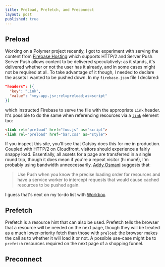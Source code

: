 ```yaml
---
title: Preload, Prefetch, and Preconnect
layout: post
published: true
---
```


## Preload

Working on a Polymer project recently, I got to experiment with serving the content from [Firebase Hosting](https://firebase.googleblog.com/2016/09/http2-comes-to-firebase-hosting.html) which  supports HTTP/2 and Server Push. Server Push allows content to be delivered speculatively: as it stands, it's delivered whether or not the user has it already, and in some cases might not be required at all. To take advantage of it though, I needed to declare the assets I wanted to be pushed down. In my `firebase.json` file I declared:

```json
"headers": [{
  "key": "Link",
  "value": "<my-app.js>;rel=preload;as=script"
}]
```
which instructed Firebase to serve the file with the appropriate `Link` header. It's possible to do the same when referencing resources via a [`link`](https://html.spec.whatwg.org/multipage/links.html#external-resource-link) element too:

```html
<link rel="preload" href="foo.js" as="script">
<link rel="preload" href="bar.css" as="style">
```

If you inspect this site, you'll see that Gatsby does this for me in production. Coupled with HTTP/2 on Cloudfront, visitors should experience a fairly snappy load. Essentially, all assets for a page are transferred in a single round trip, though it does mean if you're a repeat visitor (hi mum!), I'm probably using bandwidth unneccessarily. [Addy Osmani](https://medium.com/reloading/preload-prefetch-and-priorities-in-chrome-776165961bbf) suggests that:

> Use Push when you know the precise loading order for resources and have a service worker to intercept requests that would cause cached resources to be pushed again.

I guess that's next on my to-do list with [Workbox](https://github.com/GoogleChrome/workbox).

## Prefetch
Prefetch is a resource hint that can also be used. Prefetch tells the browser that a resource will be needed on the next page, though they will be treated as a much lower-priority fetch than those with `preload`: the browser makes the call as to whether it will load it or not. A possible use-case might be to `prefetch` resources required on the next page of a shopping funnel.

## Preconnect

